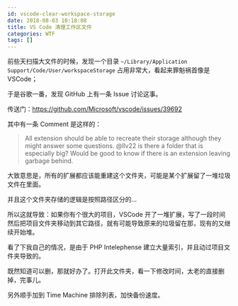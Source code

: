 ```yaml
---
id: vscode-clear-workspace-storage
date: 2018-08-03 10:18:08
title: VS Code 清理工作区文件
categories: WTF
tags: []
---
```


前些天扫描大文件的时候，发现一个目录 `~/Library/Application Support/Code/User/workspaceStorage` 占用非常大，看起来罪魁祸首像是 VSCode；

于是谷歌一番，发现 GitHub 上有一条 Issue 讨论这事。

传送门：<https://github.com/Microsoft/vscode/issues/39692>

其中有一条 Comment 是这样的：

> All extension should be able to recreate their storage although they might answer some questions. @llv22 is there a folder that is especially big? Would be good to know if there is an extension leaving garbage behind.

大致意思是，所有的扩展都应该能重建这个文件夹，可能是某个扩展留了一堆垃圾文件在里面。

并且这个文件夹存储的逻辑是按照路径区分的...

所以这就导致：如果你有个很大的项目，VSCode 开了一堆扩展，写了一段时间然后把项目文件夹移动到其它路径，就有可能导致原来的垃圾留在那，现有的又继续开始堆。

看了下我自己的情况，是由于 PHP Intelephense 建立大量索引，并且动过项目文件夹导致的。

既然知道可以删，那就好办了。打开此文件夹，看一下修改时间，太老的直接删掉，完事儿。

另外顺手加到 Time Machine 排除列表，加快备份速度。

